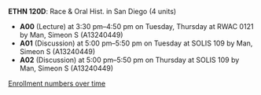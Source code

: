 **ETHN 120D**: Race & Oral Hist. in San Diego (4 units)

- **A00** (Lecture) at 3:30 pm–4:50 pm on Tuesday, Thursday at RWAC 0121 by Man, Simeon S (A13240449)
- **A01** (Discussion) at 5:00 pm–5:50 pm on Tuesday at SOLIS 109 by Man, Simeon S (A13240449)
- **A02** (Discussion) at 5:00 pm–5:50 pm on Thursday at SOLIS 109 by Man, Simeon S (A13240449)

[Enrollment numbers over time](./ETHN120D.tsv)
